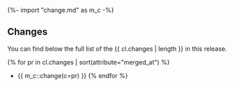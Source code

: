 {%- import "change.md" as m_c -%}

## Changes

You can find below the full list of the {{ cl.changes | length }} in this release.

<!-- <details><summary>Changes since statemine_v5</summary> -->
{% for pr in cl.changes | sort(attribute="merged_at") %}
- {{ m_c::change(c=pr) }}
{% endfor %}
<!-- </details> -->
